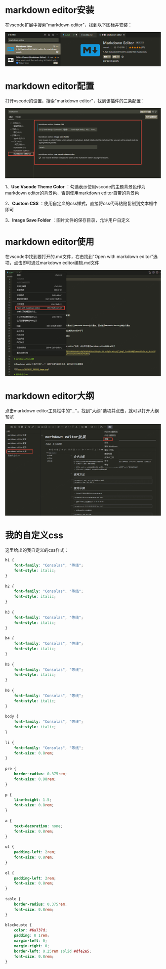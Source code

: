 # markdown editor安装

在vscode扩展中搜索"markdown editor"，找到以下图标并安装：

![](assets/20250317_181415_image.png)

# markdown editor配置

打开vscode的设置，搜索"markdown editor"，找到该插件的三条配置：

![](assets/20250317_181536_image.png)

1、**Use Vscode Theme Color** ：勾选表示使用vscode的主题背景色作为markdown editor的背景色，否则使用markdown editor自带的背景色

2、**Custom CSS** ：使用自定义的css样式，直接将css代码粘贴复制到文本框中即可

3、**Image Save Folder** ：图片文件的保存目录，允许用户自定义

# markdown editor使用

在vscode中找到要打开的.md文件，右击找到"Open with markdown editor"选项，点击即可通过markdown editor编辑.md文件

![](assets/20250317_181648_image.png)

# markdown editor大纲

点击markdown editor工具栏中的"..."，找到"大纲"选项并点击，就可以打开大纲预览

![](assets/20250317_181618_image.png)

# 我的自定义css

这里给出的我自定义的css样式：

```css
h1 {
	font-family: "Consolas", "等线";
	font-style: italic;
}

h2 {
	font-family: "Consolas", "等线";
	font-style: italic;
}

h3 {
	font-family: "Consolas", "等线";
	font-style: italic;
}

h4 {
	font-family: "Consolas", "等线";
	font-style: italic;
}

h5 {
	font-family: "Consolas", "等线";
	font-style: italic;
}

h6 {
	font-family: "Consolas", "等线";
	font-style: italic;
}

body {
	font-family: "Consolas", "等线";
	font-style: italic;
}

li {
	font-family: "Consolas", "等线";
	font-size: 0.8rem;
}

pre {
	border-radius: 0.375rem;
	font-size: 0.98rem;
}

p {
	line-height: 1.5;
	font-size: 0.8rem;
}

a {
	text-decoration: none;
	font-size: 0.8rem;
}

ul {
	padding-left: 2rem;
	font-size: 0.8rem;
}

ol {
	padding-left: 2rem;
	font-size: 0.8rem;
}

table {
	border-radius: 0.375rem;
	font-size: 0.8rem;
}

blockquote {
	color: #6a737d;
	padding: 0 1rem;
	margin-left: 0;
	margin-right: 0;
	border-left: 0.25rem solid #dfe2e5;
	font-size: 0.8rem;
}
```
